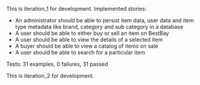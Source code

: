 
This is iteration_1 for development.
Implemented stories:
* An administrator should be able to persist item data, user data and item type metadata like brand, category and sub category in a database
* A user should be able to either buy or sell an item on BestBay
* A user should be able to view the details of a selected item
* A buyer should be able to view a catalog of items on sale
* A user should be able to search for a particular item

Tests:
31 examples, 0 failures, 31 passed

This is iteration_2 for development.

